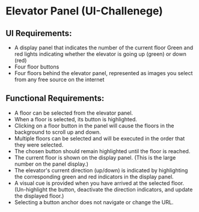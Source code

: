 # Elevator Panel (UI-Challenege)

## UI Requirements:
- A display panel that indicates the number of the current floor
Green and red lights indicating whether the elevator is going up (green) or down (red)
- Four floor buttons
- Four floors behind the elevator panel, represented as images you select from any free source on the internet
## Functional Requirements:
- A floor can be selected from the elevator panel.
- When a floor is selected, its button is highlighted.
- Clicking on a floor button in the panel will cause the floors in the background to scroll up and down.
- Multiple floors can be selected and will be executed in the order that they were selected.
- The chosen button should remain highlighted until the floor is reached.
- The current floor is shown on the display panel. (This is the large number on the panel display.)
- The elevator's current direction (up/down) is indicated by highlighting the corresponding green and red indicators in the display panel.
- A visual cue is provided when you have arrived at the selected floor. (Un-highlight the button, deactivate the direction indicators, and update the displayed floor.)
- Selecting a button anchor does not navigate or change the URL.